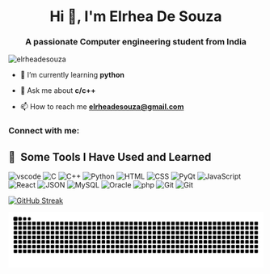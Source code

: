 <h1 align="center">Hi 👋, I'm Elrhea De Souza</h1>
<h3 align="center">A passionate Computer engineering student from India</h3>

<p align="left"> <img src="https://komarev.com/ghpvc/?username=elrheadesouza&label=Profile%20views&color=0e75b6&style=flat" alt="elrheadesouza" /> </p>

- 🌱 I’m currently learning **python**

- 💬 Ask me about **c/c++**

- 📫 How to reach me **elrheadesouza@gmail.com**

<h3 align="left">Connect with me:</h3>
<p align="left">
</p>

<h2> 🚀 &nbsp;Some Tools I Have Used and Learned</h2>
<p align="left">
<img src="https://cdn.jsdelivr.net/gh/devicons/devicon/icons/vscode/vscode-original.svg" alt="vscode" width="45" height="45"/>
<img src="https://cdn.jsdelivr.net/gh/devicons/devicon@latest/icons/c/c-original.svg" alt="C" width="45" height="45" />   
<img src="https://cdn.jsdelivr.net/gh/devicons/devicon@latest/icons/cplusplus/cplusplus-original.svg" alt="C++" width="45" height="45" />
<img src="https://cdn.jsdelivr.net/gh/devicons/devicon@latest/icons/python/python-original-wordmark.svg" alt="Python" width="45" height="45"/>
<img src="https://cdn.jsdelivr.net/gh/devicons/devicon@latest/icons/html5/html5-original.svg" alt="HTML" width="45" height="45"/>         
<img src="https://cdn.jsdelivr.net/gh/devicons/devicon@latest/icons/css3/css3-original.svg" alt="CSS" width="45" height="45"/>
<img src="https://cdn.jsdelivr.net/gh/devicons/devicon@latest/icons/qt/qt-original.svg" alt="PyQt" width="45" height="45"/>
<img src="https://cdn.jsdelivr.net/gh/devicons/devicon@latest/icons/javascript/javascript-original.svg" alt="JavaScript" width="45" height="45"/>
<img src="https://cdn.jsdelivr.net/gh/devicons/devicon@latest/icons/react/react-original-wordmark.svg" alt="React" width="45" height="45"/>
<img src="https://cdn.jsdelivr.net/gh/devicons/devicon@latest/icons/json/json-original.svg" alt="JSON" width="45" height="45"/>          
<img src="https://cdn.jsdelivr.net/gh/devicons/devicon@latest/icons/mysql/mysql-original-wordmark.svg" alt="MySQL" width="45" height="45"/> 
<img src="https://cdn.jsdelivr.net/gh/devicons/devicon@latest/icons/oracle/oracle-original.svg" alt="Oracle" width="45" height="45"/>              
<img src="https://cdn.jsdelivr.net/gh/devicons/devicon/icons/php/php-original.svg" alt="php" width="45" height="45"/>
<img src="https://cdn.jsdelivr.net/gh/devicons/devicon@latest/icons/git/git-original-wordmark.svg" alt="Git" width="45" height="45"/>
<img src="https://cdn.jsdelivr.net/gh/devicons/devicon@latest/icons/github/github-original-wordmark.svg" alt="Git" width="45" height="45"/>
                
</p>


[![GitHub Streak](https://streak-stats.demolab.com/?user=ElrheaDeSouza)](https://git.io/streak-stats)

<!-- Dark Mode -->
![Snake animation](https://raw.githubusercontent.com/ElrheaDeSouza/ElrheaDeSouza/output/github-contribution-grid-snake-dark.svg)
